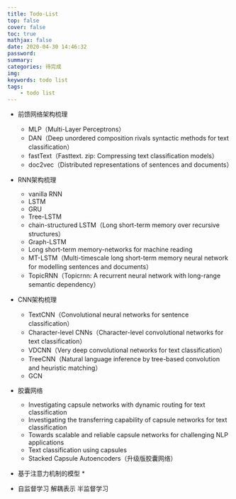 ```yaml
---
title: Todo-List
top: false
cover: false
toc: true
mathjax: false
date: 2020-04-30 14:46:32
password:
summary:
categories: 待完成
img:
keywords: todo list
tags: 
	- todo list
---
```


* 前馈网络架构梳理
	* MLP（Multi-Layer Perceptrons）
	* DAN（Deep unordered composition rivals syntactic methods for text classification）
	* fastText（Fasttext. zip: Compressing text classification models）
	* doc2vec（Distributed representations of sentences and documents）
* RNN架构梳理
	* vanilla RNN
	* LSTM
	* GRU
	* Tree-LSTM
	* chain-structured LSTM（Long short-term memory over recursive structures）
	* Graph-LSTM
	* Long short-term memory-networks for machine reading
	* MT-LSTM（Multi-timescale long short-term memory neural network for modelling sentences and documents）
	* TopicRNN（Topicrnn: A recurrent neural network with long-range semantic dependency）
* CNN架构梳理
	* TextCNN（Convolutional neural networks for sentence classification）
	* Character-level CNNs（Character-level convolutional networks for text classification）
	* VDCNN（Very deep convolutional networks for text classification）
	* TreeCNN（Natural language inference by tree-based convolution and heuristic matching）
	* GCN
* 胶囊网络
	* Investigating capsule networks with dynamic routing for text classification
	* Investigating the transferring capability of capsule networks for text classification
	* Towards scalable and reliable capsule networks for challenging NLP applications
	* Text classification using capsules
	* Stacked Capsule Autoencoders（升级版胶囊网络）
* 基于注意力机制的模型
	* 

* 自监督学习 解耦表示 半监督学习